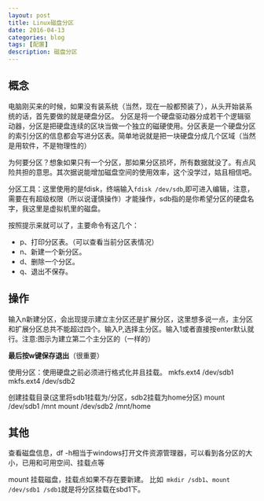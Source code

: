 ```yaml
---
layout: post
title: Linux磁盘分区
date: 2016-04-13
categories: blog
tags: [配置]
description: 磁盘分区
---
```


## 概念

电脑刚买来的时候，如果没有装系统（当然，现在一般都预装了），从头开始装系统的话，首先要做的就是硬盘分区。 分区是将一个硬盘驱动器分成若干个逻辑驱动器，分区是把硬盘连续的区块当做一个独立的磁硬使用。分区表是一个硬盘分区的索引分区的信息都会写进分区表。简单地说就是把一块硬盘分成几个区域（当然是用软件，不是物理性的）

为何要分区？想象如果只有一个分区，那如果分区损坏，所有数据就没了。有点风险共担的意思。其次据说能增加磁盘空间的使用效率，这个没学过，姑且相信吧。

分区工具：这里使用的是fdisk，终端输入`fdisk /dev/sdb`,即可进入编辑，注意，需要在有超级权限（所以说谨慎操作）才能操作，sdb指的是你希望分区的硬盘名字，我这里是虚拟机里的磁盘。

按照提示来就可以了，主要命令有这几个：

* p、打印分区表。（可以查看当前分区表情况）
* n、新建一个新分区。
* d、删除一个分区。
* q、退出不保存。
## 操作
输入n新建分区，会出现提示建立主分区还是扩展分区，这里想多说一点，主分区和扩展分区总共不能超过四个。输入P,选择主分区。输入1或者直接按enter默认就行。注意:图示为建立第二个主分区的（一样的）

**最后按w键保存退出**（很重要）

使用分区：使用硬盘之前必须进行格式化并且挂载。
mkfs.ext4 /dev/sdb1
mkfs.ext4 /dev/sdb2

创建挂载目录(这里将sdb1挂载为/分区，sdb2挂载为home分区)
mount /dev/sdb1 /mnt
mount /dev/sdb2 /mnt/home

## 其他

查看磁盘信息，df -h相当于windows打开文件资源管理器，可以看到各分区的大小，已用和可用空间、挂载点等

mount 挂载磁盘，挂载点如果不存在要新建。
比如` mkdir /sdb1`、`mount /dev/sdb1 /sdb1`就是将分区挂载在sbd1下。
